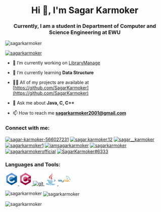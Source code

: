 <h1 align="center">Hi 👋, I'm Sagar Karmoker</h1>
<h3 align="center">Currently, I am a student in Department of Computer and Science Engineering at EWU</h3>

<p align="left"> <img src="https://komarev.com/ghpvc/?username=sagarkarmoker&label=Profile%20views&color=0e75b6&style=flat" alt="sagarkarmoker" /> </p>

<p align="left"> <a href="https://github.com/ryo-ma/github-profile-trophy"><img src="https://github-profile-trophy.vercel.app/?username=sagarkarmoker" alt="sagarkarmoker" /></a> </p>

- 🔭 I’m currently working on [LibraryManage](https://github.com/SagarKarmoker/LibraryManage)

- 🌱 I’m currently learning **Data Structure**

- 👨‍💻 All of my projects are available at [https://github.com/SagarKarmoker](https://github.com/SagarKarmoker)

- 💬 Ask me about **Java, C, C++**

- 📫 How to reach me **sagarkarmoker2001@gmail.com**

<h3 align="left">Connect with me:</h3>
<p align="left">
<a href="https://linkedin.com/in/sagar-karmoker-566027231" target="blank"><img align="center" src="https://raw.githubusercontent.com/rahuldkjain/github-profile-readme-generator/master/src/images/icons/Social/linked-in-alt.svg" alt="sagar-karmoker-566027231" height="30" width="40" /></a>
<a href="https://fb.com/sagar.karmoker.12" target="blank"><img align="center" src="https://raw.githubusercontent.com/rahuldkjain/github-profile-readme-generator/master/src/images/icons/Social/facebook.svg" alt="sagar.karmoker.12" height="30" width="40" /></a>
<a href="https://instagram.com/sagar__karmoker" target="blank"><img align="center" src="https://raw.githubusercontent.com/rahuldkjain/github-profile-readme-generator/master/src/images/icons/Social/instagram.svg" alt="sagar__karmoker" height="30" width="40" /></a>
<a href="https://www.codechef.com/users/sagarkarmoker1" target="blank"><img align="center" src="https://cdn.jsdelivr.net/npm/simple-icons@3.1.0/icons/codechef.svg" alt="sagarkarmoker1" height="30" width="40" /></a>
<a href="https://codeforces.com/profile/iamsagarkarmoker" target="blank"><img align="center" src="https://raw.githubusercontent.com/rahuldkjain/github-profile-readme-generator/master/src/images/icons/Social/codeforces.svg" alt="iamsagarkarmoker" height="30" width="40" /></a>
<a href="https://www.leetcode.com/sagarkarmoker" target="blank"><img align="center" src="https://raw.githubusercontent.com/rahuldkjain/github-profile-readme-generator/master/src/images/icons/Social/leet-code.svg" alt="sagarkarmoker" height="30" width="40" /></a>
<a href="https://auth.geeksforgeeks.org/user/sagarkarmokerofficial" target="blank"><img align="center" src="https://raw.githubusercontent.com/rahuldkjain/github-profile-readme-generator/master/src/images/icons/Social/geeks-for-geeks.svg" alt="sagarkarmokerofficial" height="30" width="40" /></a>
<a href="https://discord.gg/SagarKarmoker#6333" target="blank"><img align="center" src="https://raw.githubusercontent.com/rahuldkjain/github-profile-readme-generator/master/src/images/icons/Social/discord.svg" alt="SagarKarmoker#6333" height="30" width="40" /></a>
</p>

<h3 align="left">Languages and Tools:</h3>
<p align="left"> <a href="https://www.cprogramming.com/" target="_blank" rel="noreferrer"> <img src="https://raw.githubusercontent.com/devicons/devicon/master/icons/c/c-original.svg" alt="c" width="40" height="40"/> </a> <a href="https://www.w3schools.com/cpp/" target="_blank" rel="noreferrer"> <img src="https://raw.githubusercontent.com/devicons/devicon/master/icons/cplusplus/cplusplus-original.svg" alt="cplusplus" width="40" height="40"/> </a> <a href="https://git-scm.com/" target="_blank" rel="noreferrer"> <img src="https://www.vectorlogo.zone/logos/git-scm/git-scm-icon.svg" alt="git" width="40" height="40"/> </a> <a href="https://www.java.com" target="_blank" rel="noreferrer"> <img src="https://raw.githubusercontent.com/devicons/devicon/master/icons/java/java-original.svg" alt="java" width="40" height="40"/> </a> <a href="https://www.mysql.com/" target="_blank" rel="noreferrer"> <img src="https://raw.githubusercontent.com/devicons/devicon/master/icons/mysql/mysql-original-wordmark.svg" alt="mysql" width="40" height="40"/> </a> </p>

<p><img align="left" src="https://github-readme-stats.vercel.app/api/top-langs?username=sagarkarmoker&show_icons=true&locale=en&layout=compact" alt="sagarkarmoker" /></p>

<p>&nbsp;<img align="center" src="https://github-readme-stats.vercel.app/api?username=sagarkarmoker&show_icons=true&locale=en" alt="sagarkarmoker" /></p>

<p><img align="center" src="https://github-readme-streak-stats.herokuapp.com/?user=sagarkarmoker&" alt="sagarkarmoker" /></p>
